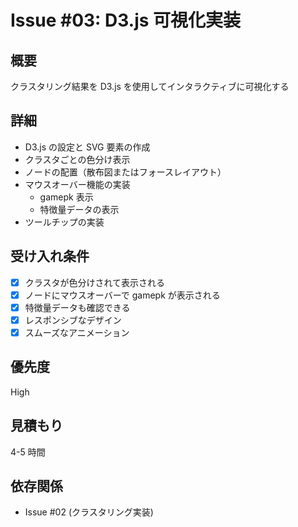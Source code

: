 # Issue #03: D3.js 可視化実装

## 概要

クラスタリング結果を D3.js を使用してインタラクティブに可視化する

## 詳細

- D3.js の設定と SVG 要素の作成
- クラスタごとの色分け表示
- ノードの配置（散布図またはフォースレイアウト）
- マウスオーバー機能の実装
  - gamepk 表示
  - 特徴量データの表示
- ツールチップの実装

## 受け入れ条件

- [x] クラスタが色分けされて表示される
- [x] ノードにマウスオーバーで gamepk が表示される
- [x] 特徴量データも確認できる
- [x] レスポンシブなデザイン
- [x] スムーズなアニメーション

## 優先度

High

## 見積もり

4-5 時間

## 依存関係

- Issue #02 (クラスタリング実装)
